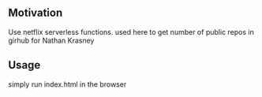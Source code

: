 <h2>Motivation</h2>
Use netflix serverless functions. used here to get number of public repos in girhub for Nathan Krasney 

<h2>Usage</h2>
simply run index.html in the browser